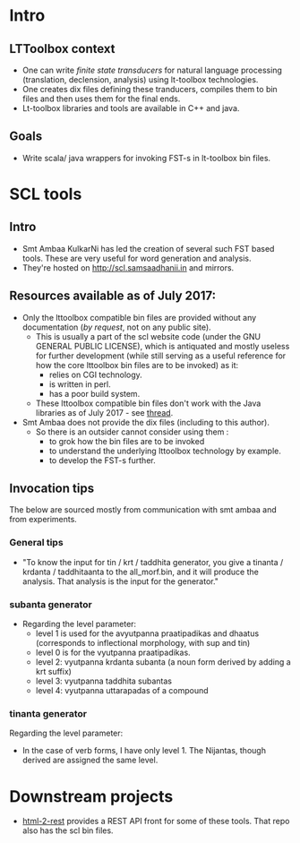 
# Intro
## LTToolbox context
- One can write *finite state transducers* for natural language processing (translation, declension, analysis) using lt-toolbox technologies.
- One creates dix files defining these tranducers, compiles them to bin files and then uses them for the final ends.
- Lt-toolbox libraries and tools are available in C++ and java.

## Goals
- Write scala/ java wrappers for invoking FST-s in lt-toolbox bin files.

# SCL tools
## Intro
- Smt Ambaa KulkarNi has led the creation of several such FST based tools. These are very useful for word generation and analysis.
- They're hosted on <http://scl.samsaadhanii.in> and mirrors.

## Resources available as of July 2017:
- Only the lttoolbox compatible bin files are provided without any documentation (*by request*, not on any public site).
    - This is usually a part of the scl website code (under the GNU GENERAL PUBLIC LICENSE), which is antiquated and mostly useless for further development (while still serving as a useful reference for how the core lttoolbox bin files are to be invoked) as it:
      - relies on CGI technology.
      - is written in perl.
      - has a poor build system.
    - These lttoolbox compatible bin files don't work with the Java libraries as of July 2017 - see [thread](https://sourceforge.net/p/apertium/mailman/apertium-stuff/?viewmonth=201706).
- Smt Ambaa does not provide the dix files (including to this author).
    - So there is an outsider cannot consider using them :
      - to grok how the bin files are to be invoked
      - to understand the underlying lttoolbox technology by example.
      - to develop the FST-s further.

## Invocation tips
The below are sourced mostly from communication with smt ambaa and from experiments.

### General tips
- "To know the input for tin / krt / taddhita generator, you give a tinanta / krdanta / taddhitaanta to the all_morf.bin, and it will produce the analysis. That analysis is the input for the generator."

### subanta generator
- Regarding the level parameter:
    - level 1 is used for the avyutpanna praatipadikas and dhaatus (corresponds to inflectional morphology, with sup and tin)
    - level 0 is for the vyutpanna praatipadikas.
    - level 2: vyutpanna krdanta subanta (a noun form derived by adding a krt suffix)
    - level 3: vyutpanna taddhita subantas
    - level 4: vyutpanna uttarapadas of a compound

### tinanta generator
Regarding the level parameter:
 - In the case of verb forms, I have only level 1. The Nijantas, though derived are assigned the same level.

# Downstream projects
- [html-2-rest](https://github.com/sanskrit-coders/html-2-rest) provides a REST API front for some of these tools. That repo also has the scl bin files.
